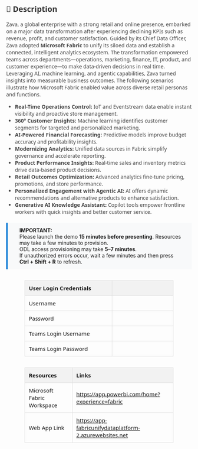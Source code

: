 <style>
  table {
    width: 80%;
    margin: 30px auto;
    border-collapse: collapse;
    font-family: 'Segoe UI', sans-serif;
    font-size: 15px;
  }

  th {
    background: #f2f2f2;
    padding: 10px;
    text-align: left;
    border: 1px solid #ddd;
  }

  td {
    width: 900px;
    height: 10px;
    padding: 10px;
    text-align: left;
    border: 1px solid #ddd;
  }

  .description {
    margin: 0 auto;
    font-family: 'Segoe UI', sans-serif;
    font-size: 14px;
    color: #444;
  }

  .highlight-box {
    background: #f8f9fa;
    padding: 12px 24px 12px 32px; /* Top, Right, Bottom, Left */
    border-left: 4px solid #0078d4;
    margin: 20px auto;
    font-size: 14px;
    text-align: left;
}


  }
</style>

<div class="description">
  <h2 style="color: #333;">📄 Description</h2>
  <p>
    Zava, a global enterprise with a strong retail and online presence, embarked on a major data transformation after experiencing declining KPIs such as revenue, profit, and customer satisfaction. Guided by its Chief Data Officer, Zava adopted <strong>Microsoft Fabric</strong> to unify its siloed data and establish a connected, intelligent analytics ecosystem. The transformation empowered teams across departments—operations, marketing, finance, IT, product, and customer experience—to make data-driven decisions in real time. Leveraging AI, machine learning, and agentic capabilities, Zava turned insights into measurable business outcomes. The following scenarios illustrate how Microsoft Fabric enabled value across diverse retail personas and functions.
  </p>
  <ul> 
  <li><strong>Real-Time Operations Control:</strong> IoT and Eventstream data enable instant visibility and proactive store management.
  </li> <li><strong>360° Customer Insights:</strong> Machine learning identifies customer segments for targeted and personalized marketing.</li> <li><strong>AI-Powered Financial Forecasting:</strong> Predictive models improve budget accuracy and profitability insights.</li> 
  <li><strong>Modernizing Analytics:</strong> Unified data sources in Fabric simplify governance and accelerate reporting.</li> 
  <li><strong>Product Performance Insights:</strong> Real-time sales and inventory metrics drive data-based product decisions.</li> 
  <li><strong>Retail Outcomes Optimization:</strong> Advanced analytics fine-tune pricing, promotions, and store performance.</li> 
  <li><strong>Personalized Engagement with Agentic AI:</strong> AI offers dynamic recommendations and alternative products to enhance satisfaction.</li> <li><strong>Generative AI Knowledge Assistant:</strong> Copilot tools empower frontline workers with quick insights and better customer service.</li> 
  </ul>
</div>

<div class="highlight-box">
  <strong>IMPORTANT:</strong><br>
  Please launch the demo <strong>15 minutes before presenting</strong>. Resources may take a few minutes to provision.<br>
  ODL access provisioning may take <strong>5–7 minutes</strong>.<br>
  If unauthorized errors occur, wait a few minutes and then press <strong>Ctrl + Shift + R</strong> to refresh.
</div>

<!-- Auth Table -->

| **User Login Credentials** |                                       |
|-----------------|---------------------------------------|
| Username    | <inject key="AzureAdUserEmail" />     |
| Password   | <inject key="AzureAdUserPassword" />  |
| Teams Login Username | <inject key="Teams Login UserName" /> |
| Teams Login Password | <inject key="Teams Login Password" /> |

<!-- Resource Details Table -->
<table>
  <thead>
    <tr>
      <th>Resources</th>
      <th>Links</th>
    </tr>
  </thead>
  <tbody>
    <tr>
      <td>Microsoft Fabric Workspace</td>
      <td>
        <a href="https://app.powerbi.com/home?experience=fabric" target="_blank">
          https://app.powerbi.com/home?experience=fabric
        </a>
      </td>
    </tr>
    <tr>
      <td>Web App Link</td>
      <td>
        <a href="https://app-fabricunifydataplatform-2.azurewebsites.net" target="_blank">
          https://app-fabricunifydataplatform-2.azurewebsites.net
        </a>
      </td>
    </tr>
  </tbody>
</table>
